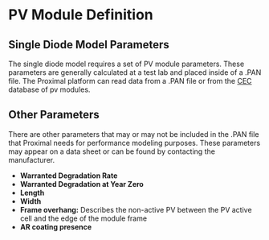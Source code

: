 # PV Module Definition

## Single Diode Model Parameters
The single diode model requires a set of PV module parameters.  These parameters are generally calculated at a test lab and placed inside of a .PAN file.  The Proximal platform can read data from a .PAN file or from the [CEC](https://www.energy.ca.gov/media/2367) database of pv modules.

## Other Parameters
There are other parameters that may or may not be included in the .PAN file that Proximal needs for performance modeling purposes.  These parameters may appear on a data sheet or can be found by contacting the manufacturer.

- **Warranted Degradation Rate**
- **Warranted Degradation at Year Zero**
- **Length**
- **Width**
- **Frame overhang:**  Describes the non-active PV between the PV active cell and the edge of the module frame
- **AR coating presence**
